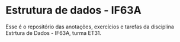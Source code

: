 # Estrutura de dados - IF63A
Esse é o repositório das anotações, exercícios e tarefas da disciplina Estrtura de Dados - IF63A, turma ET31. 